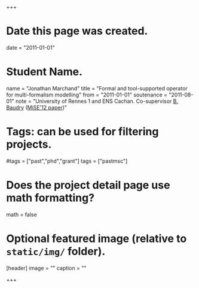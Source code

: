 +++
# Date this page was created.
date = "2011-01-01"

# Student Name.
name = "Jonathan Marchand"
title = "Formal and tool-supported operator for multi-formalism modelling"
from = "2011-01-01"
soutenance = "2011-08-01"
note = "University of Rennes 1 and ENS Cachan. Co-supervisor [B. Baudry](http://www.irisa.fr/triskell/perso_pro/bbaudry/) ([MiSE'12 paper](http://people.irisa.fr/Benoit.Combemale/wp-publications/mise2012/))"

# Tags: can be used for filtering projects.
#tags = ["past","phd","grant"]
tags = ["pastmsc"]

# Does the project detail page use math formatting?
math = false

# Optional featured image (relative to `static/img/` folder).
[header]
image = ""
caption = ""

+++
